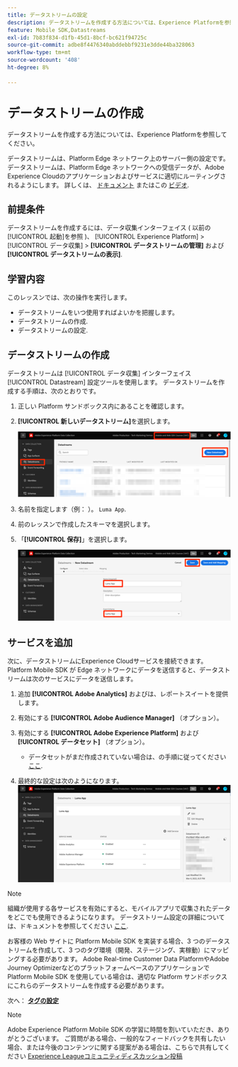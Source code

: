 ```yaml
---
title: データストリームの設定
description: データストリームを作成する方法については、Experience Platformを参照してください。
feature: Mobile SDK,Datastreams
exl-id: 7b83f834-d1fb-45d1-8bcf-bc621f94725c
source-git-commit: adbe8f4476340abddebbf9231e3dde44ba328063
workflow-type: tm+mt
source-wordcount: '408'
ht-degree: 8%

---
```


# データストリームの作成

データストリームを作成する方法については、Experience Platformを参照してください。

データストリームは、Platform Edge ネットワーク上のサーバー側の設定です。  データストリームは、Platform Edge ネットワークへの受信データが、Adobe Experience Cloudのアプリケーションおよびサービスに適切にルーティングされるようにします。 詳しくは、 [ドキュメント](https://experienceleague.adobe.com/docs/experience-platform/edge/fundamentals/datastreams.html?lang=ja) またはこの [ビデオ](https://experienceleague.adobe.com/docs/platform-learn/data-collection/edge-network/configure-datastreams.html?lang=ja).

## 前提条件

データストリームを作成するには、データ収集インターフェイス ( 以前の [!UICONTROL 起動]を参照 )、 [!UICONTROL Experience Platform] > [!UICONTROL データ収集] > **[!UICONTROL データストリームの管理]** および **[!UICONTROL データストリームの表示]**.

## 学習内容

このレッスンでは、次の操作を実行します。

* データストリームをいつ使用すればよいかを把握します。
* データストリームの作成.
* データストリームの設定.

## データストリームの作成

データストリームは [!UICONTROL データ収集] インターフェイス [!UICONTROL Datastream] 設定ツールを使用します。 データストリームを作成する手順は、次のとおりです。

1. 正しい Platform サンドボックス内にあることを確認します。
1. **[!UICONTROL 新しいデータストリーム]**&#x200B;を選択します。

   ![datastreams ホーム](assets/mobile-datastream-new.png)

1. 名前を指定します（例： ）。 `Luma App`.
1. 前のレッスンで作成したスキーマを選択します。
1. 「**[!UICONTROL 保存]**」を選択します。

   ![新規データストリーム](assets/mobile-datastream-name.png)


## サービスを追加

次に、データストリームにExperience Cloudサービスを接続できます。 Platform Mobile SDK が Edge ネットワークにデータを送信すると、データストリームは次のサービスにデータを送信します。

1. 追加 **[!UICONTROL Adobe Analytics]** およびは、レポートスイートを提供します。

1. 有効にする **[!UICONTROL Adobe Audience Manager]** （オプション）。

1. 有効にする **[!UICONTROL Adobe Experience Platform]** および **[!UICONTROL データセット]** （オプション）。
   * データセットがまだ作成されていない場合は、の手順に従ってください [ここ](platform.md).

1. 最終的な設定は次のようになります。
   ![datastream の設定](assets/mobile-datastream-settings.png)


>[!NOTE]
>
>組織が使用する各サービスを有効にすると、モバイルアプリで収集されたデータをどこでも使用できるようになります。 データストリーム設定の詳細については、ドキュメントを参照してください [ここ](https://experienceleague.adobe.com/docs/experience-platform/edge/fundamentals/datastreams.html#adobe-experience-platform-settings).

お客様の Web サイトに Platform Mobile SDK を実装する場合、3 つのデータストリームを作成して、3 つのタグ環境（開発、ステージング、実稼動）にマッピングする必要があります。 Adobe Real-time Customer Data PlatformやAdobe Journey Optimizerなどのプラットフォームベースのアプリケーションで Platform Mobile SDK を使用している場合は、適切な Platform サンドボックスにこれらのデータストリームを作成する必要があります。

次へ： **[タグの設定](configure-tags.md)**

>[!NOTE]
>
>Adobe Experience Platform Mobile SDK の学習に時間を割いていただき、ありがとうございます。 ご質問がある場合、一般的なフィードバックを共有したい場合、または今後のコンテンツに関する提案がある場合は、こちらで共有してください [Experience Leagueコミュニティディスカッション投稿](https://experienceleaguecommunities.adobe.com/t5/adobe-experience-platform-launch/tutorial-discussion-implement-adobe-experience-cloud-in-mobile/td-p/443796)
